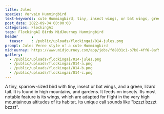 ```yaml
---
title: Jules
species: Vervain Hummingbird
text-keywords: cute Hummingbird, tiny, insect wings, or bat wings, green, lizard tail
post_date: 2022-09-04 00:00:00
categories: FlockingAI
tags: FlockingAI Birds MidJourney Hummingbird
header      :
  teaser    : /public/uploads/flockingai/014-jules.png
prompt: Jules Verne style of a cute Hummingbird
midjourney: https://www.midjourney.com/app/jobs/fd8831c1-b7b8-4ff6-8af9-9a8606153cd2
gallery: 
  - /public/uploads/flockingai/014-jules.png
  - /public/uploads/flockingai/014-a.png
  - /public/uploads/flockingai/014-b.png
  - /public/uploads/flockingai/014-c.png
---
```


A tiny, sparrow-sized bird with tiny, insect or bat wings, and a green, lizard tail. It is found in high mountains, and gardens. It feeds on insects. Its most notable feature is its wings, which are adapted for flight in the very high mountainous altitudes of its habitat.  Its unique call sounds like "bzzzt bzzzt bzzzt".
